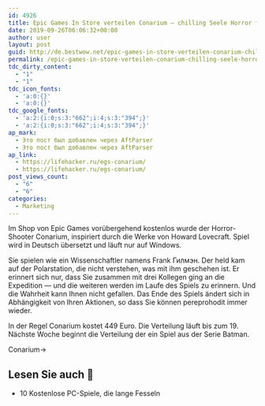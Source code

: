 ```yaml
---
id: 4926
title: Epic Games In Store verteilen Conarium — chilling Seele Horror für Лавкрафту
date: 2019-09-26T06:06:32+00:00
author: user
layout: post
guid: http://de.bestwow.net/epic-games-in-store-verteilen-conarium-chilling-seele-horror-f-r-lavkraftu/
permalink: /epic-games-in-store-verteilen-conarium-chilling-seele-horror-f-r-lavkraftu/
tdc_dirty_content:
  - "1"
  - "1"
tdc_icon_fonts:
  - 'a:0:{}'
  - 'a:0:{}'
tdc_google_fonts:
  - 'a:2:{i:0;s:3:"662";i:4;s:3:"394";}'
  - 'a:2:{i:0;s:3:"662";i:4;s:3:"394";}'
ap_mark:
  - Это пост был добавлен через AftParser
  - Это пост был добавлен через AftParser
ap_link:
  - https://lifehacker.ru/egs-conarium/
  - https://lifehacker.ru/egs-conarium/
post_views_count:
  - "6"
  - "6"
categories:
  - Marketing
---
```

Im Shop von Epic Games vorübergehend kostenlos wurde der Horror-Shooter Conarium, inspiriert durch die Werke von Howard Lovecraft. Spiel wird in Deutsch übersetzt und läuft nur auf Windows.</p> 

Sie spielen wie ein Wissenschaftler namens Frank Гилмэн. Der held kam auf der Polarstation, die nicht verstehen, was mit ihm geschehen ist. Er erinnert sich nur, dass Sie zusammen mit drei Kollegen ging an die Expedition — und die weiteren werden im Laufe des Spiels zu erinnern. Und die Wahrheit kann Ihnen nicht gefallen. Das Ende des Spiels ändert sich in Abhängigkeit von Ihren Aktionen, so dass Sie können pereprohodit immer wieder.

In der Regel Conarium kostet 449 Euro. Die Verteilung läuft bis zum 19. Nächste Woche beginnt die Verteilung der ein Spiel aus der Serie Batman.

Conarium→

<div>
  <h2 class="read-also__title">
    <span>Lesen Sie auch</span> <span>🧐 </span>
  </h2>
  
  <ul class="read-also__list">
    <li>
      10 Kostenlose PC-Spiele, die lange Fesseln
    </li>
  </ul>
</div>